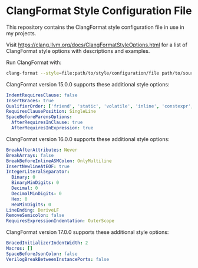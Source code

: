 # ClangFormat Style Configuration File

This repository contains the ClangFormat style configuration file in use in my projects.

Visit <https://clang.llvm.org/docs/ClangFormatStyleOptions.html> for a list of ClangFormat style options with descriptions and examples.

Run ClangFormat with:

```BASH
clang-format --style=file:path/to/style/configuration/file path/to/source/code/file.cpp
```

ClangFormat version 15.0.0 supports these additional style options:

```YAML
IndentRequiresClause: false
InsertBraces: true
QualifierOrder: ['friend', 'static', 'volatile', 'inline', 'constexpr', 'const', 'restrict', 'type']
RequiresClausePosition: SingleLine
SpaceBeforeParensOptions:
  AfterRequiresInClause: true
  AfterRequiresInExpression: true
```

ClangFormat version 16.0.0 supports these additional style options:

```YAML
BreakAfterAttributes: Never
BreakArrays: false
BreakBeforeInlineASMColon: OnlyMultiline
InsertNewlineAtEOF: true
IntegerLiteralSeparator:
  Binary: 0
  BinaryMinDigits: 0
  Decimal: 0
  DecimalMinDigits: 0
  Hex: 0
  HexMinDigits: 0
LineEnding: DeriveLF
RemoveSemicolon: false
RequiresExpressionIndentation: OuterScope
```

ClangFormat version 17.0.0 supports these additional style options:

```YAML
BracedInitializerIndentWidth: 2
Macros: []
SpaceBeforeJsonColon: false
VerilogBreakBetweenInstancePorts: false
```
